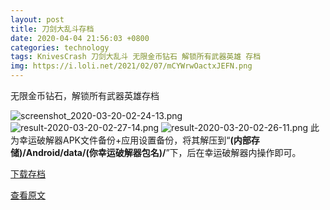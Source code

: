 ```yaml
---
layout: post
title: 刀剑大乱斗存档
date: 2020-04-04 21:56:03 +0800
categories: technology
tags: KnivesCrash 刀剑大乱斗 无限金币钻石 解锁所有武器英雄 存档 
img: https://i.loli.net/2021/02/07/mCYWrwOactxJEFN.png
---
```

无限金币钻石，解锁所有武器英雄存档

![screenshot_2020-03-20-02-24-13.png](https://i.loli.net/2021/02/07/mCYWrwOactxJEFN.png)
![result-2020-03-20-02-27-14.png](https://i.loli.net/2021/02/07/iP6Lry4QUDsopdv.png)
![result-2020-03-20-02-26-11.png](https://i.loli.net/2021/02/07/vIFzShasKfbitQj.png)
此为幸运破解器APK文件备份+应用设置备份，将其解压到“**(内部存储)/Android/data/(你幸运破解器包名)/**”下，后在幸运破解器内操作即可。

[下载存档](https://pan-yz.chaoxing.com/external/m/file/452968365838036992)

[查看原文](https://www.evernote.com/shard/s359/sh/5883f2e9-30da-42dd-b1f2-1894a95aeca6/c0e357faefc35a2f1caba3e06b387d16)
